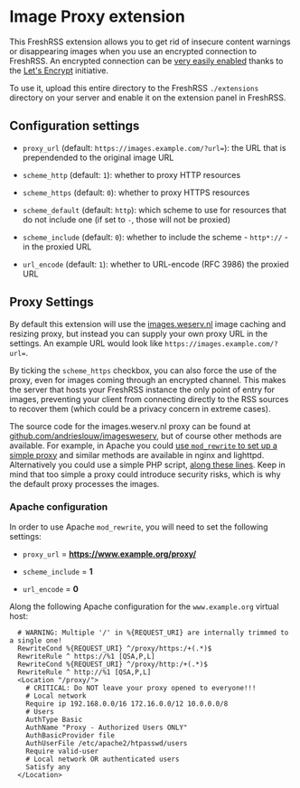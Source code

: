 # Image Proxy extension

This FreshRSS extension allows you to get rid of insecure content warnings or disappearing images when you use an encrypted connection to FreshRSS. An encrypted connection can be [very easily enabled](http://fransdejonge.com/2016/05/lets-encrypt-on-debianjessie/) thanks to the [Let's Encrypt](https://letsencrypt.org/) initiative.

To use it, upload this entire directory to the FreshRSS `./extensions` directory on your server and enable it on the extension panel in FreshRSS.

## Configuration settings

* `proxy_url` (default: `https://images.example.com/?url=`): the URL that is prependended to the original image URL

* `scheme_http` (default: `1`): whether to proxy HTTP resources

* `scheme_https` (default: `0`): whether to proxy HTTPS resources

* `scheme_default` (default: `http`): which scheme to use for resources that do not include one (if set to `-`, those will not be proxied)

* `scheme_include` (default: `0`): whether to include the scheme - `http*://` - in the proxied URL

* `url_encode` (default: `1`): whether to URL-encode (RFC 3986) the proxied URL

## Proxy Settings

By default this extension will use the [images.weserv.nl](https://images.weserv.nl) image caching and resizing proxy, but instead you can supply your own proxy URL in the settings. An example URL would look like ``https://images.example.com/?url=``.

By ticking the `scheme_https` checkbox, you can also force the use of the proxy, even for images coming through an encrypted channel. This makes the server that hosts your FreshRSS instance the only point of entry for images, preventing your client from connecting directly to the RSS sources to recover them (which could be a privacy concern in extreme cases).

The source code for the images.weserv.nl proxy can be found at [github.com/andrieslouw/imagesweserv](https://github.com/andrieslouw/imagesweserv), but of course other methods are available. For example, in Apache you could [use `mod_rewrite` to set up a simple proxy](#apache-configuration) and similar methods are available in nginx and lighttpd. Alternatively you could use a simple PHP script, [along these lines](https://github.com/Alexxz/Simple-php-proxy-script). Keep in mind that too simple a proxy could introduce security risks, which is why the default proxy processes the images.

### Apache configuration

In order to use Apache `mod_rewrite`, you will need to set the following settings:

* `proxy_url` = **https://www.example.org/proxy/**

* `scheme_include` = **1**

* `url_encode` = **0**

Along the following Apache configuration for the `www.example.org` virtual host:

```
  # WARNING: Multiple '/' in %{REQUEST_URI} are internally trimmed to a single one!
  RewriteCond %{REQUEST_URI} ^/proxy/https:/+(.*)$
  RewriteRule ^ https://%1 [QSA,P,L]
  RewriteCond %{REQUEST_URI} ^/proxy/http:/+(.*)$
  RewriteRule ^ http://%1 [QSA,P,L]
  <Location "/proxy/">
    # CRITICAL: Do NOT leave your proxy opened to everyone!!!
    # Local network
    Require ip 192.168.0.0/16 172.16.0.0/12 10.0.0.0/8
    # Users
    AuthType Basic
    AuthName "Proxy - Authorized Users ONLY"
    AuthBasicProvider file
    AuthUserFile /etc/apache2/htpasswd/users
    Require valid-user
    # Local network OR authenticated users
    Satisfy any
  </Location>
```
